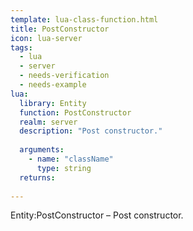 ```yaml
---
template: lua-class-function.html
title: PostConstructor
icon: lua-server
tags:
  - lua
  - server
  - needs-verification
  - needs-example
lua:
  library: Entity
  function: PostConstructor
  realm: server
  description: "Post constructor."
  
  arguments:
    - name: "className"
      type: string
  returns:
    
---
```


<div class="lua__search__keywords">
Entity:PostConstructor &#x2013; Post constructor.
</div>
